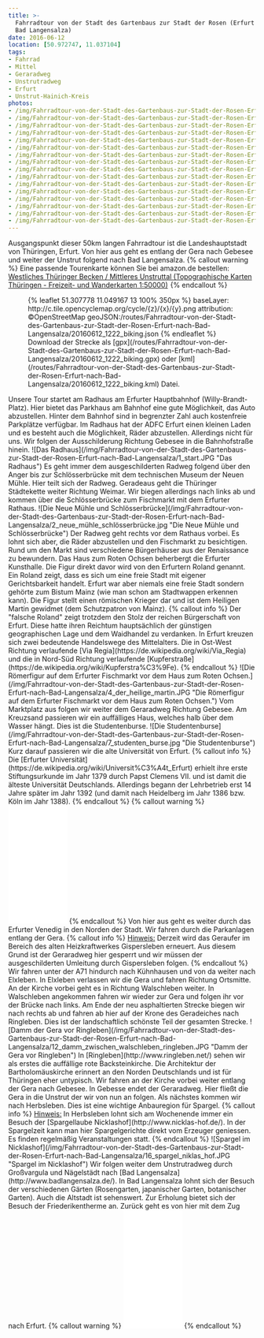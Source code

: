 ```yaml
---
title: >-
  Fahrradtour von der Stadt des Gartenbaus zur Stadt der Rosen (Erfurt nach
  Bad Langensalza)
date: 2016-06-12
location: [50.972747, 11.037104]
tags:
- Fahrrad
- Mittel
- Geraradweg
- Unstrutradweg
- Erfurt
- Unstrut-Hainich-Kreis
photos:
- /img/Fahrradtour-von-der-Stadt-des-Gartenbaus-zur-Stadt-der-Rosen-Erfurt-nach-Bad-Langensalza/1_start.JPG
- /img/Fahrradtour-von-der-Stadt-des-Gartenbaus-zur-Stadt-der-Rosen-Erfurt-nach-Bad-Langensalza/3_anger.JPG
- /img/Fahrradtour-von-der-Stadt-des-Gartenbaus-zur-Stadt-der-Rosen-Erfurt-nach-Bad-Langensalza/2_neue_mühle_schlösserbrücke.jpg
- /img/Fahrradtour-von-der-Stadt-des-Gartenbaus-zur-Stadt-der-Rosen-Erfurt-nach-Bad-Langensalza/4_der_heilige_martin.JPG
- /img/Fahrradtour-von-der-Stadt-des-Gartenbaus-zur-Stadt-der-Rosen-Erfurt-nach-Bad-Langensalza/5_till_eulenspiegel_der_esel_liest_ein_buch.JPG
- /img/Fahrradtour-von-der-Stadt-des-Gartenbaus-zur-Stadt-der-Rosen-Erfurt-nach-Bad-Langensalza/6_zum_grossen_esel_und_paradies.jpg
- /img/Fahrradtour-von-der-Stadt-des-Gartenbaus-zur-Stadt-der-Rosen-Erfurt-nach-Bad-Langensalza/7_studenten_burse.jpg
- /img/Fahrradtour-von-der-Stadt-des-Gartenbaus-zur-Stadt-der-Rosen-Erfurt-nach-Bad-Langensalza/8_gera_beim_nordpark.JPG
- /img/Fahrradtour-von-der-Stadt-des-Gartenbaus-zur-Stadt-der-Rosen-Erfurt-nach-Bad-Langensalza/9_radrennbahn.JPG
- /img/Fahrradtour-von-der-Stadt-des-Gartenbaus-zur-Stadt-der-Rosen-Erfurt-nach-Bad-Langensalza/10_auf_zu_neuen_ufern.JPG
- /img/Fahrradtour-von-der-Stadt-des-Gartenbaus-zur-Stadt-der-Rosen-Erfurt-nach-Bad-Langensalza/11_richtung_kühnhausen.JPG
- /img/Fahrradtour-von-der-Stadt-des-Gartenbaus-zur-Stadt-der-Rosen-Erfurt-nach-Bad-Langensalza/12_damm_zwischen_walschleben_ringleben.JPG
- /img/Fahrradtour-von-der-Stadt-des-Gartenbaus-zur-Stadt-der-Rosen-Erfurt-nach-Bad-Langensalza/13_kirche_in_ringleben.JPG
- /img/Fahrradtour-von-der-Stadt-des-Gartenbaus-zur-Stadt-der-Rosen-Erfurt-nach-Bad-Langensalza/14_storchennest_gebesee.JPG
- /img/Fahrradtour-von-der-Stadt-des-Gartenbaus-zur-Stadt-der-Rosen-Erfurt-nach-Bad-Langensalza/15_kriegerdenkmal_gebesee.jpg
- /img/Fahrradtour-von-der-Stadt-des-Gartenbaus-zur-Stadt-der-Rosen-Erfurt-nach-Bad-Langensalza/16_spargel_niklas_hof.JPG
---
```

Ausgangspunkt dieser 50km langen Fahrradtour ist die Landeshauptstadt von Thüringen, Erfurt. Von hier aus geht es entlang der Gera nach Gebesee und weiter der Unstrut folgend nach Bad Langensalza.
{% callout warning %}
Eine passende Tourenkarte können Sie bei amazon.de bestellen:
<a rel="nofollow" href="http://www.amazon.de/gp/product/3869791462/ref=as_li_tl?ie=UTF8&camp=1638&creative=19454&creativeASIN=3869791462&linkCode=as2&tag=thueringergip-21">Westliches Thüringer Becken / Mittleres Unstruttal (Topographische Karten Thüringen - Freizeit- und Wanderkarten 1:50000)</a><img src="http://ir-de.amazon-adsystem.com/e/ir?t=thueringergip-21&l=as2&o=3&a=3869791462" width="1" height="1" border="0" alt="" style="border:none !important; margin:0px !important;" />
{% endcallout %}
<figure>
{% leaflet 51.307778 11.049167 13 100% 350px %}
baseLayer: http://c.tile.opencyclemap.org/cycle/{z}/{x}/{y}.png
attribution: ©OpenStreetMap
geoJSON:/routes/Fahrradtour-von-der-Stadt-des-Gartenbaus-zur-Stadt-der-Rosen-Erfurt-nach-Bad-Langensalza/20160612_1222_biking.json
{% endleaflet %}
<figcaption>Download der Strecke als [gpx](/routes/Fahrradtour-von-der-Stadt-des-Gartenbaus-zur-Stadt-der-Rosen-Erfurt-nach-Bad-Langensalza/20160612_1222_biking.gpx) oder [kml](/routes/Fahrradtour-von-der-Stadt-des-Gartenbaus-zur-Stadt-der-Rosen-Erfurt-nach-Bad-Langensalza/20160612_1222_biking.kml) Datei.</figcaption>
</figure>
<!-- more -->
Unsere Tour startet am Radhaus am Erfurter Hauptbahnhof (Willy-Brandt-Platz). Hier bietet das Parkhaus am Bahnhof eine gute Möglichkeit, das Auto abzustellen. Hinter dem Bahnhof sind in begrenzter Zahl auch kostenfreie Parkplätze verfügbar. Im Radhaus hat der ADFC Erfurt einen kleinen Laden und es besteht auch die Möglichkeit, Räder abzustellen. Allerdings nicht für uns. Wir folgen der Ausschilderung Richtung Gebesee in die Bahnhofstraße hinein.
![Das Radhaus](/img/Fahrradtour-von-der-Stadt-des-Gartenbaus-zur-Stadt-der-Rosen-Erfurt-nach-Bad-Langensalza/1_start.JPG
 "Das Radhaus")
 Es geht immer dem ausgeschilderten Radweg folgend über den Anger bis zur Schlösserbrücke mit dem technischen Museum der Neuen Mühle. Hier teilt sich der Radweg. Geradeaus geht die Thüringer Städtekette weiter Richtung Weimar. Wir biegen allerdings nach links ab und kommen über die Schlösserbrücke zum Fischmarkt mit dem Erfurter Rathaus.
 ![Die Neue Mühle und Schlösserbrücke](/img/Fahrradtour-von-der-Stadt-des-Gartenbaus-zur-Stadt-der-Rosen-Erfurt-nach-Bad-Langensalza/2_neue_mühle_schlösserbrücke.jpg
  "Die Neue Mühle und Schlösserbrücke")
Der Radweg geht rechts vor dem Rathaus vorbei. Es lohnt sich aber, die Räder abzustellen und den Fischmarkt zu besichtigen. Rund um den Markt sind verschiedene Bürgerhäuser aus der Renaissance zu bewundern. Das Haus zum Roten Ochsen beherbergt die Erfurter Kunsthalle. Die Figur direkt davor wird von den Erfurtern Roland genannt. Ein Roland zeigt, dass es sich um eine freie Stadt mit eigener Gerichtsbarkeit handelt. Erfurt war aber niemals eine freie Stadt sondern gehörte zum Bistum Mainz (wie man schon am Stadtwappen erkennen kann). Die Figur stellt einen römischen Krieger dar und ist dem Heiligen Martin gewidmet (dem Schutzpatron von Mainz).
{% callout info %}
Der "falsche Roland" zeigt trotzdem den Stolz der reichen Bürgerschaft von Erfurt. Diese hatte ihren Reichtum hauptsächlich der günstigen geographischen Lage und dem Waidhandel zu verdanken. In Erfurt kreuzen sich zwei bedeutende Handelswege des Mittelalters. Die in Ost-West Richtung verlaufende [Via Regia](https://de.wikipedia.org/wiki/Via_Regia) und die in Nord-Süd Richtung verlaufende [Kupferstraße](https://de.wikipedia.org/wiki/Kupferstra%C3%9Fe).
{% endcallout %}
![Die Römerfigur auf dem Erfurter Fischmarkt vor dem Haus zum Roten Ochsen.](/img/Fahrradtour-von-der-Stadt-des-Gartenbaus-zur-Stadt-der-Rosen-Erfurt-nach-Bad-Langensalza/4_der_heilige_martin.JPG
 "Die Römerfigur auf dem Erfurter Fischmarkt vor dem Haus zum Roten Ochsen.")
Vom Marktplatz aus folgen wir weiter dem Geraradweg Richtung Gebesee. Am Kreuzsand passieren wir ein auffälliges Haus, welches halb über dem Wasser hängt. Dies ist die Studentenburse.
 ![Die Studentenburse](/img/Fahrradtour-von-der-Stadt-des-Gartenbaus-zur-Stadt-der-Rosen-Erfurt-nach-Bad-Langensalza/7_studenten_burse.jpg
  "Die Studentenburse")
 Kurz darauf passieren wir die alte Universität von Erfurt.
{% callout info %}
Die [Erfurter Universität](https://de.wikipedia.org/wiki/Universit%C3%A4t_Erfurt) erhielt ihre erste Stiftungsurkunde im Jahr 1379 durch Papst Clemens VII. und ist damit die älteste Universität Deutschlands. Allerdings begann der Lehrbetrieb erst 14 Jahre später im Jahr 1392 (und damit nach Heidelberg im Jahr 1386 bzw. Köln im Jahr 1388).
{% endcallout %}
{% callout warning %}
<iframe style="width:120px;height:240px;" marginwidth="0" marginheight="0" scrolling="no" frameborder="0" src="//ws-eu.amazon-adsystem.com/widgets/q?ServiceVersion=20070822&OneJS=1&Operation=GetAdHtml&MarketPlace=DE&source=ss&ref=ss_til&ad_type=product_link&tracking_id=thueringergip-21&marketplace=amazon&region=DE&placement=3361007135&asins=3361007135&linkId=&show_border=true&link_opens_in_new_window=true">
</iframe>
{% endcallout %}
Von hier aus geht es weiter durch das Erfurter Venedig in den Norden der Stadt. Wir fahren durch die Parkanlagen entlang der Gera.
{% callout info %}
<u>Hinweis:</u> Derzeit wird das Geraufer im Bereich des alten Heizkraftwerkes Gispersleben erneuert. Aus diesem Grund ist der Geraradweg hier gesperrt und wir müssen der ausgeschilderten Umleitung durch Gispersleben folgen.
{% endcallout %}
Wir fahren unter der A71 hindurch nach Kühnhausen und von da weiter nach Elxleben. In Elxleben verlassen wir die Gera und fahren Richtung Ortsmitte. An der Kirche vorbei geht es in Richtung Walschleben weiter. In Walschleben angekommen fahren wir wieder zur Gera und folgen ihr vor der Brücke nach links. Am Ende der neu asphaltierten Strecke biegen wir nach rechts ab und fahren ab hier auf der Krone des Geradeiches nach Ringleben. Dies ist der landschaftlich schönste Teil der gesamten Strecke.
![Damm der Gera vor Ringleben](/img/Fahrradtour-von-der-Stadt-des-Gartenbaus-zur-Stadt-der-Rosen-Erfurt-nach-Bad-Langensalza/12_damm_zwischen_walschleben_ringleben.JPG "Damm der Gera vor Ringleben")
In [Ringleben](http://www.ringleben.net/) sehen wir als erstes die auffällige rote Backsteinkirche. Die Architektur der Bartholomäuskirche erinnert an den Norden Deutschlands und ist für Thüringen eher untypisch. Wir fahren an der Kirche vorbei weiter entlang der Gera nach Gebesee. In Gebesse endet der Geraradweg. Hier fließt die Gera in die Unstrut der wir von nun an folgen.
Als nächstes kommen wir nach Herbsleben. Dies ist eine wichtige Anbauregion für Spargel.
{% callout info %}
<u>Hinweis:</u> In Herbsleben lohnt sich am Wochenende immer ein Besuch der [Spargellaube Nicklashof](http://www.nicklas-hof.de/). In der Spargelzeit kann man hier Spargelgerichte direkt vom Erzeuger geniessen. Es finden regelmäßig Veranstaltungen statt.
{% endcallout %}
![Spargel im Nicklashof](/img/Fahrradtour-von-der-Stadt-des-Gartenbaus-zur-Stadt-der-Rosen-Erfurt-nach-Bad-Langensalza/16_spargel_niklas_hof.JPG "Spargel im Nicklashof")
Wir folgen weiter dem Unstrutradweg durch Großvargula und Nägelstädt nach [Bad Langensalza](http://www.badlangensalza.de/). In Bad Langensalza lohnt sich der Besuch der verschiedenen Gärten (Rosengarten, japanischer Garten, botanischer Garten). Auch die Altstadt ist sehenswert. Zur Erholung bietet sich der Besuch der Friederikentherme an.
Zurück geht es von hier mit dem Zug nach Erfurt.
{% callout warning %}
<iframe style="width:120px;height:240px;" marginwidth="0" marginheight="0" scrolling="no" frameborder="0" src="//ws-eu.amazon-adsystem.com/widgets/q?ServiceVersion=20070822&OneJS=1&Operation=GetAdHtml&MarketPlace=DE&source=ss&ref=ss_til&ad_type=product_link&tracking_id=thueringergip-21&marketplace=amazon&region=DE&placement=3867771839&asins=3867771839&linkId=&show_border=true&link_opens_in_new_window=true">
</iframe>
{% endcallout %}
